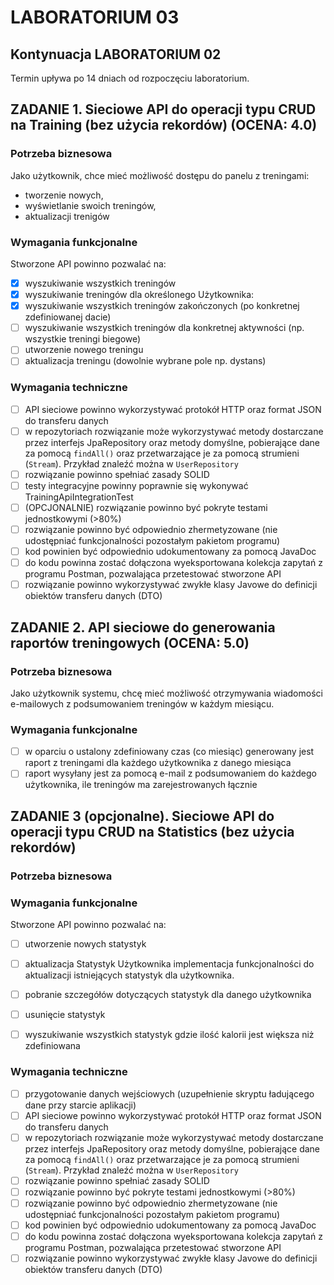 # LABORATORIUM 03

## Kontynuacja LABORATORIUM 02
Termin upływa po 14 dniach od rozpoczęciu laboratorium.
## ZADANIE 1. Sieciowe API do operacji typu CRUD na Training (bez użycia rekordów) (OCENA: 4.0)

### Potrzeba biznesowa

Jako użytkownik, chce mieć możliwość dostępu do panelu z treningami:

- tworzenie nowych,
- wyświetlanie swoich treningów,
- aktualizacji trenigów

### Wymagania funkcjonalne

Stworzone API powinno pozwalać na:

- [X] wyszukiwanie wszystkich treningów
- [X] wyszukiwanie treningów dla określonego Użytkownika:
- [X] wyszukiwanie wszystkich treningów zakończonych (po konkretnej zdefiniowanej dacie)
- [ ] wyszukiwanie wszystkich treningów dla konkretnej aktywności (np. wszystkie treningi biegowe)
- [ ] utworzenie nowego treningu
- [ ] aktualizacja treningu (dowolnie wybrane pole np. dystans)

### Wymagania techniczne

- [ ] API sieciowe powinno wykorzystywać protokół HTTP oraz format JSON do transferu danych
- [ ] w repozytoriach rozwiązanie może wykorzystywać metody dostarczane przez interfejs JpaRepository oraz metody
  domyślne, pobierające dane za pomocą `findAll()` oraz przetwarzające je za pomocą strumieni (`Stream`). Przykład
  znaleźć można w `UserRepository`
- [ ] rozwiązanie powinno spełniać zasady SOLID
- [ ] testy integracyjne powinny poprawnie się wykonywać TrainingApiIntegrationTest
- [ ] (OPCJONALNIE) rozwiązanie powinno być pokryte testami jednostkowymi (>80%)
- [ ] rozwiązanie powinno być odpowiednio zhermetyzowane (nie udostępniać funkcjonalności pozostałym pakietom programu)
- [ ] kod powinien być odpowiednio udokumentowany za pomocą JavaDoc
- [ ] do kodu powinna zostać dołączona wyeksportowana kolekcja zapytań z programu Postman, pozwalająca przetestować
  stworzone API
- [ ] rozwiązanie powinno wykorzystywać zwykłe klasy Javowe do definicji obiektów transferu danych (DTO)

## ZADANIE 2. API sieciowe do generowania raportów treningowych (OCENA: 5.0)

### Potrzeba biznesowa

Jako użytkownik systemu, chcę mieć możliwość otrzymywania wiadomości e-mailowych z podsumowaniem treningów w każdym
miesiącu.
### Wymagania funkcjonalne

- [ ] w oparciu o ustalony zdefiniowany czas (co miesiąc) generowany jest raport z treningami dla każdego użytkownika z
  danego miesiąca
- [ ] raport wysyłany jest za pomocą e-mail z podsumowaniem do każdego użytkownika, ile treningów ma zarejestrowanych łącznie

## ZADANIE 3 (opcjonalne). Sieciowe API do operacji typu CRUD na Statistics (bez użycia rekordów)

### Potrzeba biznesowa

### Wymagania funkcjonalne

Stworzone API powinno pozwalać na:

- [ ] utworzenie nowych statystyk
- [ ] aktualizacja Statystyk Użytkownika implementacja funkcjonalności do aktualizacji istniejących statystyk dla
  użytkownika.
- [ ] pobranie szczegółów dotyczących statystyk dla danego użytkownika
- [ ] usunięcie statystyk
- [ ] wyszukiwanie wszystkich statystyk gdzie ilość kalorii jest większa niż zdefiniowana


### Wymagania techniczne

- [ ] przygotowanie danych wejściowych (uzupełnienie skryptu ładującego dane przy starcie aplikacji)
- [ ] API sieciowe powinno wykorzystywać protokół HTTP oraz format JSON do transferu danych
- [ ] w repozytoriach rozwiązanie może wykorzystywać metody dostarczane przez interfejs JpaRepository oraz metody
  domyślne, pobierające dane za pomocą `findAll()` oraz przetwarzające je za pomocą strumieni (`Stream`). Przykład
  znaleźć można w `UserRepository`
- [ ] rozwiązanie powinno spełniać zasady SOLID
- [ ] rozwiązanie powinno być pokryte testami jednostkowymi (>80%)
- [ ] rozwiązanie powinno być odpowiednio zhermetyzowane (nie udostępniać funkcjonalności pozostałym pakietom programu)
- [ ] kod powinien być odpowiednio udokumentowany za pomocą JavaDoc
- [ ] do kodu powinna zostać dołączona wyeksportowana kolekcja zapytań z programu Postman, pozwalająca przetestować
  stworzone API
- [ ] rozwiązanie powinno wykorzystywać zwykłe klasy Javowe do definicji obiektów transferu danych (DTO)